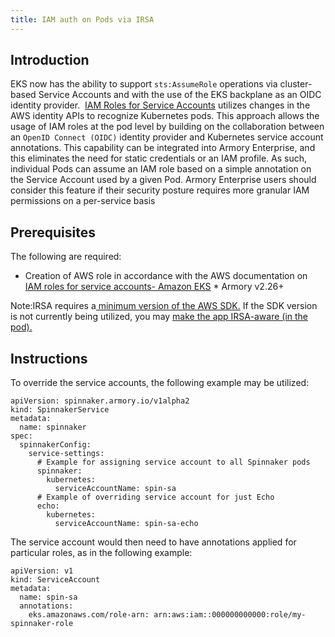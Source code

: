 ```yaml
---
title: IAM auth on Pods via IRSA
---
```


## Introduction
EKS now has the ability to support ```sts:AssumeRole``` operations via cluster-based Service Accounts and with the use of the EKS backplane as an OIDC identity provider. 
[IAM Roles for Service Accounts](https://aws.amazon.com/blogs/opensource/introducing-fine-grained-iam-roles-service-accounts/) utilizes changes in the AWS identity APIs to recognize Kubernetes pods. This approach allows the usage of IAM roles at the pod level by building on the collaboration between an ```OpenID Connect (OIDC)``` identity provider and Kubernetes service account annotations.
This capability can be integrated into Armory Enterprise, and this eliminates the need for static credentials or an IAM profile. As such, individual Pods can assume an IAM role based on a simple annotation on the Service Account used by a given Pod. Armory Enterprise users should consider this feature if their security posture requires more granular IAM permissions on a per-service basis

## Prerequisites
The following are required:
* Creation of AWS role in accordance with the AWS documentation on [IAM roles for service accounts- Amazon EKS](https://docs.aws.amazon.com/eks/latest/userguide/iam-roles-for-service-accounts.html) * Armory v2.26+

Note:IRSA requires a[ minimum version of the AWS SDK.](https://aws.amazon.com/blogs/opensource/introducing-fine-grained-iam-roles-service-accounts/) If the SDK version is not currently being utilized, you may [make the app IRSA-aware (in the pod).](https://aws.amazon.com/blogs/opensource/introducing-fine-grained-iam-roles-service-accounts/)

## Instructions
To override the service accounts, the following example may be utilized:
```
apiVersion: spinnaker.armory.io/v1alpha2
kind: SpinnakerService
metadata:
  name: spinnaker
spec:
  spinnakerConfig:
    service-settings:
      # Example for assigning service account to all Spinnaker pods
      spinnaker:
        kubernetes:
          serviceAccountName: spin-sa
      # Example of overriding service account for just Echo
      echo:
        kubernetes:
          serviceAccountName: spin-sa-echo
```

The service account would then need to have annotations applied for particular roles, as in the following example:
```
apiVersion: v1
kind: ServiceAccount
metadata:
  name: spin-sa
  annotations:
    eks.amazonaws.com/role-arn: arn:aws:iam::000000000000:role/my-spinnaker-role
```